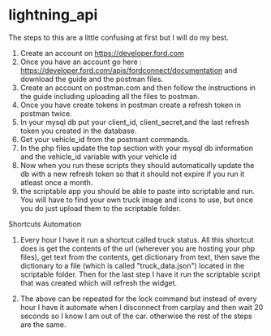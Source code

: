# lightning_api


The steps to this are a little confusing at first but I will do my best.

1. Create an account on https://developer.ford.com
2. Once you have an account go here : https://developer.ford.com/apis/fordconnect/documentation and download the guide and the postman files.
3. Create an account on postman.com and then follow the instructions in the guide including uploading all the files to postman.
4. Once you have create tokens in postman create a refresh token in postman twice.
6. In your mysql db put your client_id, client_secret,and the last refresh token you created in the database.
7. Get your vehicle_id from the postmant commands.
8. In the php files update the top section with your mysql db information and the vehicle_id variable with your vehicle id
9. Now when you run these scripts they should automatically update the db with a new refresh token so that it should not expire if you run it atleast once a month.
10. the scriptable app you should be able to paste into scriptable and run. You will have to find your own truck image and icons to use, but once you do just upload them to the scriptable folder.


Shortcuts Automation

1. Every hour I have it run a shortcut called truck status. All this shortcut does is get the contents of the url (wherever you are hosting your php files), get text from the contents, get dictionary from text, then save the dictionary to a file (which is called "truck_data.json") located in the scriptable folder. Then for the last step I have it run the scriptable script that was created which will refresh the widget.

2. The above can be repeated for the lock command but instead of every hour I have it automate when I disconnect from carplay and then wait 20 seconds so I know I am out of the car. otherwise the rest of the steps are the same.
